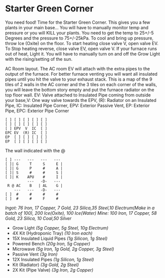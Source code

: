 # Starter Green Corner
You need food!  Time for the Starter Green Corner.   This gives you a few plants in your main base...  You will have to manually monitor temp and pressure or you will KILL your plants.  You need to get the temp to 25+/-5 Degrees and the pressure to 75+/-25kPa. To cool and bring up pressure, throw Ice (Oxite) on the floor.  To start heating close valve V, open valve EV. To Stop heating reverse, close valve EV, open valve V.  If your furnace runs out of heat, Light it.  You will have to manually turn on and off the Grow Light with the rising/setting of the sun.  

AC Room layout. The AC room EV will attach with the extra pipes to the output of the furnace.  For better furnace venting you will want all insulated pipes until you hit the valve to your exhaust stack.  This is a map of the 9 tiles of 2 walls in the AC corner and the 3 tiles on each corner of the walls, you will leave the bottom story empty and put the furnace radiator on the top floor wall. EV: Valve attached to Insulated Pipe coming from outside your base,V: One way valve towards the EPV,  (R): Radiator on an Insulated Pipe, IC: Insulated Pipe Corner, EPV: Exterior Passive Vent, EP: Exterior Pipe, EPC: Exterior Pipe Corner
```
[ ] [ ] [ ] [ ] [ ] 
[ ] [ ] [ ] [ ] [ ] 
[ ] EPV  V  IC  [ ] 
EPC EV  (R) IC  [ ] 
EP  [ ] [ ] [ ] [ ] 
EP  [ ] [ ] [ ] [ ] 

```
The wall indicated with the @
```
[ ] ---   ---   ---   --- 
[ ]| G     T     S     E |
[ ]| G     P     #     A |
[ ]| S     #     #     S |
[ ]| K    APU    #     I |
          ---   -D-   ---       
 R @ AC    B   | AL    G | 
    ---   ---   -D-   --- 
[ ]  #     #     #     # 
[ ]  #     #     F     # 
```

*Ingot: 76 Iron, 17 Copper, 7 Gold, 23 Silica,35 Steel,10 Electrum(Make in a batch of 100), 200 Ice(Oxite), 100 Ice(Water)*
*Mine: 100 Iron, 17 Copper, 58 Gold, 23 Silica, 10 Coal,50 Silver*
* Grow Light *(5g Copper, 5g Steel, 10g Electrum)*
* 4X Kit (Hydroponic Tray) *(10 Iron each)*
* 15X Insulated Liquid Pipes *(1g Silicon, 1g Steel)*
* Powered Bench *(20g Iron, 5g Copper)*
* Microwave *(5g Iron, 1g Gold, 2g Copper, 3g Steel)*
* Passive Vent *(3g Iron)*
* 12X Insulated Pipes *(1g Silicon, 1g Steel)*
* Kit (Radiator) *(3g Gold, 2g Steel)*
* 2X Kit (Pipe Valve) *(3g Iron, 2g Copper)*
